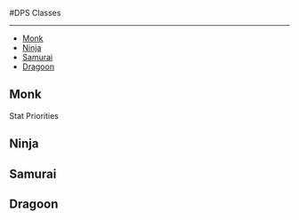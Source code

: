 #DPS Classes
___
- [Monk](#Monk)
- [Ninja](#Ninja)
- [Samurai](#Samurai)
- [Dragoon](#Dragoon)

<a name="Monk"></a>
## Monk
<larecipe-card shadow>
Stat Priorities
    
</larecipe-card>

<a name="Ninja"></a>
## Ninja

<a name="Samurai"></a>
## Samurai

<a name="Dragoon"></a>
## Dragoon
